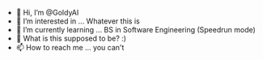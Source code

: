 - 👋 Hi, I’m @GoldyAI
- 👀 I’m interested in ... Whatever this is 
- 🌱 I’m currently learning ... BS in Software Engineering (Speedrun mode) 
- 💞️ What is this supposed to be? :)   
- 📫 How to reach me ... you can't

<!---
GoldyAI/GoldyAI is a ✨ special ✨ repository because its `README.md` (this file) appears on your GitHub profile.
You can click the Preview link to take a look at your changes.
--->
